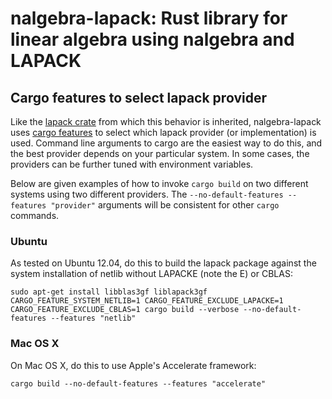 # nalgebra-lapack: Rust library for linear algebra using nalgebra and LAPACK

## Cargo features to select lapack provider

Like the [lapack crate](https://crates.io/crates/lapack) from which this
behavior is inherited, nalgebra-lapack uses [cargo
features](http://doc.crates.io/manifest.html#the-[features]-section) to select
which lapack provider (or implementation) is used. Command line arguments to
cargo are the easiest way to do this, and the best provider depends on your
particular system. In some cases, the providers can be further tuned with
environment variables.

Below are given examples of how to invoke `cargo build` on two different systems
using two different providers. The `--no-default-features --features "provider"`
arguments will be consistent for other `cargo` commands.

### Ubuntu

As tested on Ubuntu 12.04, do this to build the lapack package against
the system installation of netlib without LAPACKE (note the E) or
CBLAS:

    sudo apt-get install libblas3gf liblapack3gf
    CARGO_FEATURE_SYSTEM_NETLIB=1 CARGO_FEATURE_EXCLUDE_LAPACKE=1 CARGO_FEATURE_EXCLUDE_CBLAS=1 cargo build --verbose --no-default-features --features "netlib"

### Mac OS X

On Mac OS X, do this to use Apple's Accelerate framework:

    cargo build --no-default-features --features "accelerate"
